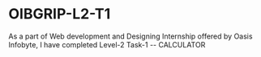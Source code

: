 # OIBGRIP-L2-T1
As a part of Web development and Designing Internship offered by Oasis Infobyte, I have completed Level-2 Task-1 -- CALCULATOR
